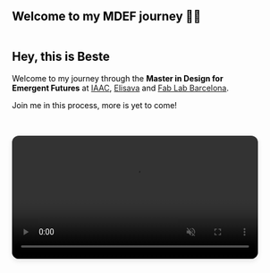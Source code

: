 <div style="
  background-color: #0000;  /* black */
  color: black;
  padding: 3rem 2rem;
  border-radius: 20px;
">

## Welcome to my MDEF journey 👋🏻


<div style="display: flex; align-items: center; justify-content: space-between; flex-wrap: wrap; gap: 2rem;">

  <div style="flex: 1; min-width: 280px;">
    <h2>Hey, this is Beste </h2>
    <p>
      Welcome to my journey through the <strong>Master in Design for Emergent Futures</strong> at
     <a href="https://iaac.net" target="_blank">IAAC</a>, <a href="https://www.elisava.net" target="_blank">Elisava</a> and <a href="https://fablabbcn.org/" target="_blank">Fab Lab Barcelona</a>.
    </p>
    <p>
     Join me in this process, more is yet to come!
    </p>
  </div>

  <div style="flex: 1; min-width: 300px;">
    <video width="100%" autoplay muted loop playsinline style="border-radius: 12px; box-shadow: 0 4px 10px rgba(0,0,0,0.1);">
      <source src="images/loading.mp4" type="video/mp4">
      Your browser does not support the video tag.
    </video>
  </div>

</div>
</div>
